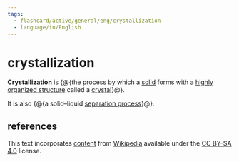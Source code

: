 ```yaml
---
tags:
  - flashcard/active/general/eng/crystallization
  - language/in/English
---
```


# crystallization

__Crystallization__ is {@{the process by which a [solid](solid.md) forms with a [highly organized structure](crystal%20structure.md) called a [crystal](crystal.md)}@}. <!--SR:!2026-10-29,860,250-->

It is also {@{a solid–liquid [separation process](separation%20process)}@}. <!--SR:!2029-04-22,1406,290-->

## references

This text incorporates [content](https://en.wikipedia.org/wiki/crystallization) from [Wikipedia](Wikipedia.md) available under the [CC BY-SA 4.0](https://creativecommons.org/licenses/by-sa/4.0/) license.
